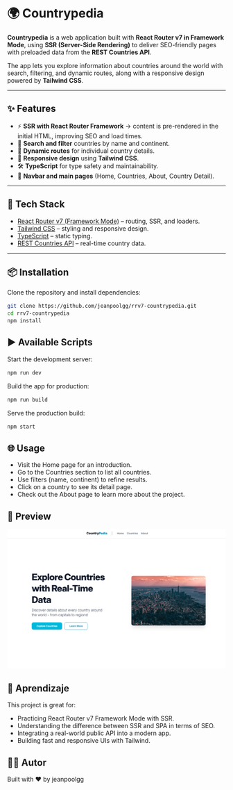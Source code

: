 # 🌍 Countrypedia

**Countrypedia** is a web application built with **React Router v7 in Framework Mode**, using **SSR (Server-Side Rendering)** to deliver SEO-friendly pages with preloaded data from the **REST Countries API**.  

The app lets you explore information about countries around the world with search, filtering, and dynamic routes, along with a responsive design powered by **Tailwind CSS**.  

---

## ✨ Features

- ⚡ **SSR with React Router Framework** → content is pre-rendered in the initial HTML, improving SEO and load times.  
- 🔎 **Search and filter** countries by name and continent.  
- 📄 **Dynamic routes** for individual country details.  
- 🎨 **Responsive design** using **Tailwind CSS**.  
- 🛠️ **TypeScript** for type safety and maintainability.  
- 🧩 **Navbar and main pages** (Home, Countries, About, Country Detail).  

---

## 🚀 Tech Stack

- [React Router v7 (Framework Mode)](https://reactrouter.com/) – routing, SSR, and loaders.  
- [Tailwind CSS](https://tailwindcss.com/) – styling and responsive design.  
- [TypeScript](https://www.typescriptlang.org/) – static typing.  
- [REST Countries API](https://restcountries.com/) – real-time country data.  

---

## 📦 Installation

Clone the repository and install dependencies:

```bash
git clone https://github.com/jeanpoolgg/rrv7-countrypedia.git
cd rrv7-countrypedia
npm install
```

## ▶️ Available Scripts

Start the development server:
```bash
npm run dev
```

Build the app for production:
```bash
npm run build
```

Serve the production build:
```bash
npm start

```
## 🌐 Usage

- Visit the Home page for an introduction.
- Go to the Countries section to list all countries.
- Use filters (name, continent) to refine results.
- Click on a country to see its detail page.
- Check out the About page to learn more about the project.

## 📸 Preview
![Home of CountryPedia](photo-countrypedia.png)


## 📖 Aprendizaje

This project is great for:

- Practicing React Router v7 Framework Mode with SSR.
- Understanding the difference between SSR and SPA in terms of SEO.
- Integrating a real-world public API into a modern app.
- Building fast and responsive UIs with Tailwind.


## 👨‍💻 Autor

Built with ❤️ by jeanpoolgg